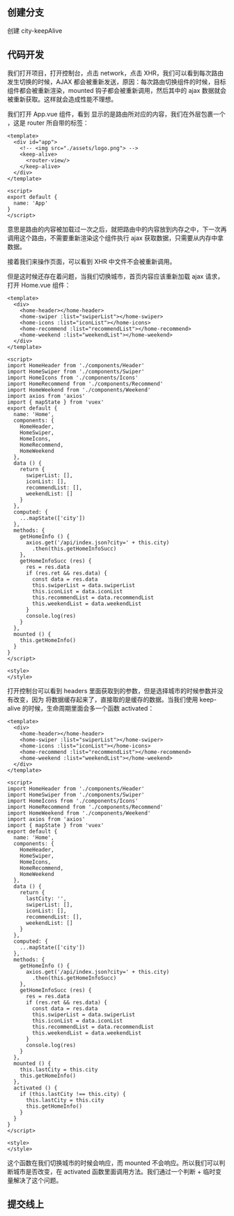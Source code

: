 ## 创建分支

创建 city-keepAlive



## 代码开发

我们打开项目，打开控制台，点击 network，点击 XHR，我们可以看到每次路由发生切换的时候，AJAX 都会被重新发送，原因：每次路由切换组件的时候，目标组件都会被重新渲染，mounted 钩子都会被重新调用，然后其中的 ajax 数据就会被重新获取。这样就会造成性能不理想。

我们打开 App.vue 组件，看到 <router-view> 显示的是路由所对应的内容，我们在外层包裹一个 <keep-alive> ，这是 router 所自带的标签：

```vue
<template>
  <div id="app">
    <!-- <img src="./assets/logo.png"> -->
    <keep-alive>
      <router-view/>
    </keep-alive>
  </div>
</template>

<script>
export default {
  name: 'App'
}
</script>

```

意思是路由的内容被加载过一次之后，就把路由中的内容放到内存之中，下一次再调用这个路由，不需要重新渲染这个组件执行 ajax 获取数据，只需要从内存中拿数据。

接着我们来操作页面，可以看到 XHR 中文件不会被重新调用。

但是这时候还存在着问题，当我们切换城市，首页内容应该重新加载 ajax 请求，打开 Home.vue 组件：

```vue
<template>
  <div>
    <home-header></home-header>
    <home-swiper :list="swiperList"></home-swiper>
    <home-icons :list="iconList"></home-icons>
    <home-recommend :list="recommendList"></home-recommend>
    <home-weekend :list="weekendList"></home-weekend>
  </div>
</template>

<script>
import HomeHeader from './components/Header'
import HomeSwiper from './components/Swiper'
import HomeIcons from './components/Icons'
import HomeRecommend from './components/Recommend'
import HomeWeekend from './components/Weekend'
import axios from 'axios'
import { mapState } from 'vuex'
export default {
  name: 'Home',
  components: {
    HomeHeader,
    HomeSwiper,
    HomeIcons,
    HomeRecommend,
    HomeWeekend
  },
  data () {
    return {
      swiperList: [],
      iconList: [],
      recommendList: [],
      weekendList: []
    }
  },
  computed: {
    ...mapState(['city'])
  },
  methods: {
    getHomeInfo () {
      axios.get('/api/index.json?city=' + this.city)
        .then(this.getHomeInfoSucc)
    },
    getHomeInfoSucc (res) {
      res = res.data
      if (res.ret && res.data) {
        const data = res.data
        this.swiperList = data.swiperList
        this.iconList = data.iconList
        this.recommendList = data.recommendList
        this.weekendList = data.weekendList
      }
      console.log(res)
    }
  },
  mounted () {
    this.getHomeInfo()
  }
}
</script>

<style>
</style>

```

打开控制台可以看到 headers 里面获取到的参数，但是选择城市的时候参数并没有改变，因为 <keep-alive> 将数据缓存起来了，直接取的是缓存的数据。当我们使用 keep-alive 的时候，生命周期里面会多一个函数 activated：

```vue
<template>
  <div>
    <home-header></home-header>
    <home-swiper :list="swiperList"></home-swiper>
    <home-icons :list="iconList"></home-icons>
    <home-recommend :list="recommendList"></home-recommend>
    <home-weekend :list="weekendList"></home-weekend>
  </div>
</template>

<script>
import HomeHeader from './components/Header'
import HomeSwiper from './components/Swiper'
import HomeIcons from './components/Icons'
import HomeRecommend from './components/Recommend'
import HomeWeekend from './components/Weekend'
import axios from 'axios'
import { mapState } from 'vuex'
export default {
  name: 'Home',
  components: {
    HomeHeader,
    HomeSwiper,
    HomeIcons,
    HomeRecommend,
    HomeWeekend
  },
  data () {
    return {
      lastCity: '',
      swiperList: [],
      iconList: [],
      recommendList: [],
      weekendList: []
    }
  },
  computed: {
    ...mapState(['city'])
  },
  methods: {
    getHomeInfo () {
      axios.get('/api/index.json?city=' + this.city)
        .then(this.getHomeInfoSucc)
    },
    getHomeInfoSucc (res) {
      res = res.data
      if (res.ret && res.data) {
        const data = res.data
        this.swiperList = data.swiperList
        this.iconList = data.iconList
        this.recommendList = data.recommendList
        this.weekendList = data.weekendList
      }
      console.log(res)
    }
  },
  mounted () {
    this.lastCity = this.city
    this.getHomeInfo()
  },
  activated () {
    if (this.lastCity !== this.city) {
      this.lastCity = this.city
      this.getHomeInfo()
    }
  }
}
</script>

<style>
</style>

```

这个函数在我们切换城市的时候会响应，而 mounted 不会响应。所以我们可以判断城市是否改变，在 activated 函数里面调用方法。我们通过一个判断 + 临时变量解决了这个问题。



## 提交线上